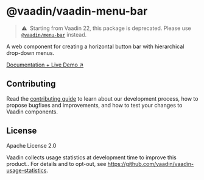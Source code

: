 # @vaadin/vaadin-menu-bar

> ⚠️&nbsp; Starting from Vaadin 22, this package is deprecated.
> Please use [`@vaadin/menu-bar`](https://www.npmjs.com/package/@vaadin/menu-bar) instead.

A web component for creating a horizontal button bar with hierarchical drop-down menus.

[Documentation + Live Demo ↗](https://vaadin.com/docs/latest/ds/components/menu-bar)

## Contributing

Read the [contributing guide](https://vaadin.com/docs/latest/guide/contributing/overview) to learn about our development process, how to propose bugfixes and improvements, and how to test your changes to Vaadin components.

## License

Apache License 2.0

Vaadin collects usage statistics at development time to improve this product..
For details and to opt-out, see https://github.com/vaadin/vaadin-usage-statistics.
